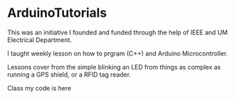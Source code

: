 ArduinoTutorials
================


This was an initiative I founded and funded through the help of IEEE and UM Electrical Department.

I taught weekly lesson on how to prgram (C++) and Arduino Microcontroller. 

Lessons cover from the simple blinking an LED from things as complex as running a GPS shield, or a RFID tag reader.

Class my code is here
